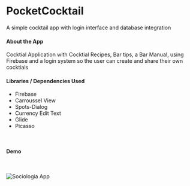 # PocketCocktail
A simple cocktail app with login interface and database integration

<h4> About the App </h4>
Cocktial Application with Cocktial Recipes, Bar tips, a Bar Manual, using Firebase and a login system so the user can create and share their own cocktials
</br>
<h4> Libraries / Dependencies Used </h4>

- Firebase </br>
- Carroussel View  </br>
- Spots-Dialog </br>
- Currency Edit Text </br>
- Glide </br>
- Picasso </br>
</br>
<h4> Demo </h4>
</br>

![Sociologia App](demo/20190424_174608.gif)

